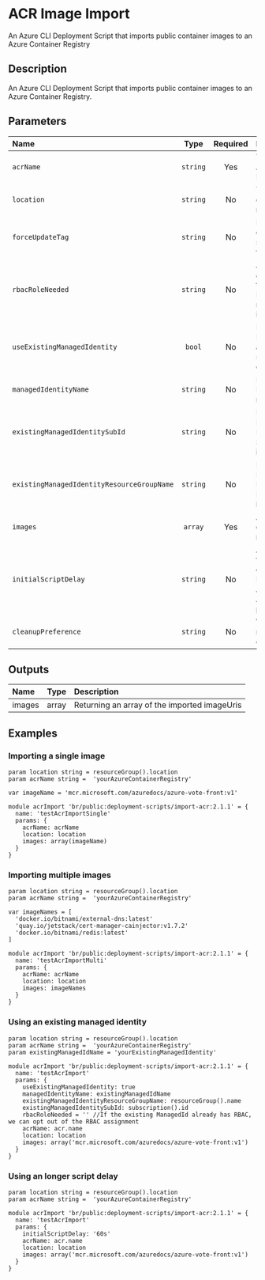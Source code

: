 # ACR Image Import

An Azure CLI Deployment Script that imports public container images to an Azure Container Registry

## Description

An Azure CLI Deployment Script that imports public container images to an Azure Container Registry.

## Parameters

| Name                                       | Type     | Required | Description                                                                                                   |
| :----------------------------------------- | :------: | :------: | :------------------------------------------------------------------------------------------------------------ |
| `acrName`                                  | `string` | Yes      | The name of the Azure Container Registry                                                                      |
| `location`                                 | `string` | No       | The location to deploy the resources to                                                                       |
| `forceUpdateTag`                           | `string` | No       | How the deployment script should be forced to execute                                                         |
| `rbacRoleNeeded`                           | `string` | No       | Azure RoleId that are required for the DeploymentScript resource to import images                             |
| `useExistingManagedIdentity`               | `bool`   | No       | Does the Managed Identity already exists, or should be created                                                |
| `managedIdentityName`                      | `string` | No       | Name of the Managed Identity resource                                                                         |
| `existingManagedIdentitySubId`             | `string` | No       | For an existing Managed Identity, the Subscription Id it is located in                                        |
| `existingManagedIdentityResourceGroupName` | `string` | No       | For an existing Managed Identity, the Resource Group it is located in                                         |
| `images`                                   | `array`  | Yes      | An array of fully qualified images names to import                                                            |
| `initialScriptDelay`                       | `string` | No       | A delay before the script import operation starts. Primarily to allow Azure AAD Role Assignments to propagate |
| `cleanupPreference`                        | `string` | No       | When the script resource is cleaned up                                                                        |

## Outputs

| Name   | Type  | Description                                  |
| :----- | :---: | :------------------------------------------- |
| images | array | Returning an array of the imported imageUris |

## Examples

### Importing a single image

```bicep
param location string = resourceGroup().location
param acrName string =  'yourAzureContainerRegistry'

var imageName = 'mcr.microsoft.com/azuredocs/azure-vote-front:v1'

module acrImport 'br/public:deployment-scripts/import-acr:2.1.1' = {
  name: 'testAcrImportSingle'
  params: {
    acrName: acrName
    location: location
    images: array(imageName)
  }
}
```

### Importing multiple images

```bicep
param location string = resourceGroup().location
param acrName string =  'yourAzureContainerRegistry'

var imageNames = [
  'docker.io/bitnami/external-dns:latest'
  'quay.io/jetstack/cert-manager-cainjector:v1.7.2'
  'docker.io/bitnami/redis:latest'
]

module acrImport 'br/public:deployment-scripts/import-acr:2.1.1' = {
  name: 'testAcrImportMulti'
  params: {
    acrName: acrName
    location: location
    images: imageNames
  }
}
```

### Using an existing managed identity

```bicep
param location string = resourceGroup().location
param acrName string =  'yourAzureContainerRegistry'
param existingManagedIdName = 'yourExistingManagedIdentity'

module acrImport 'br/public:deployment-scripts/import-acr:2.1.1' = {
  name: 'testAcrImport'
  params: {
    useExistingManagedIdentity: true
    managedIdentityName: existingManagedIdName
    existingManagedIdentityResourceGroupName: resourceGroup().name
    existingManagedIdentitySubId: subscription().id
    rbacRoleNeeded = '' //If the existing ManagedId already has RBAC, we can opt out of the RBAC assignment
    acrName: acr.name
    location: location
    images: array('mcr.microsoft.com/azuredocs/azure-vote-front:v1')
  }
}
```

### Using an longer script delay

```bicep
param location string = resourceGroup().location
param acrName string =  'yourAzureContainerRegistry'

module acrImport 'br/public:deployment-scripts/import-acr:2.1.1' = {
  name: 'testAcrImport'
  params: {
    initialScriptDelay: '60s'
    acrName: acr.name
    location: location
    images: array('mcr.microsoft.com/azuredocs/azure-vote-front:v1')
  }
}
```